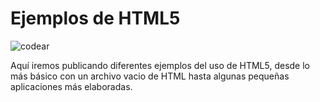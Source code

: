 Ejemplos de HTML5
==============

<img src="http://codear.la/codear-header.jpg" alt="codear" />

Aquí iremos publicando diferentes ejemplos del uso de HTML5, desde lo más básico con un archivo vacio de HTML hasta algunas pequeñas aplicaciones más elaboradas.
